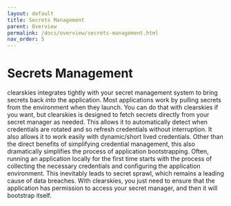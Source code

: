 ```yaml
---
layout: default
title: Secrets Management
parent: Overview
permalink: /docs/overview/secrets-management.html
nav_order: 5
---
```


# Secrets Management

clearskies integrates tightly with your secret management system to bring secrets back _into_ the application. Most applications work by pulling secrets from the environment when they launch.  You can do that with clearskies if you want, but clearskies is designed to fetch secrets directly from your secret manager as needed.  This allows it to automatically detect when credentials are rotated and so refresh credentials without interruption.  It also allows it to work easily with dynamic/short lived credentials.  Other than the direct benefits of simplifying credential management, this also dramatically simplifies the process of application bootstrapping.  Often, running an application locally for the first time starts with the process of collecting the necessary credentials and configuring the application environment.  This inevitably leads to secret sprawl, which remains a leading cause of data breaches.  With clearskies, you just need to ensure that the application has permission to access your secret manager, and then it will bootstrap itself.
